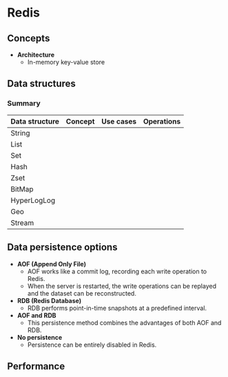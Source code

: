 # Redis

## Concepts
- **Architecture**
   - In-memory key-value store

## Data structures
### Summary

| Data structure | Concept | Use cases | Operations |
|----|----|----|----|
| String | 
| List |
| Set |
| Hash |
| Zset |
| BitMap |
| HyperLogLog |
| Geo |
| Stream |



## Data persistence options
- **AOF (Append Only File)**
   - AOF works like a commit log, recording each write operation to Redis.
   - When the server is restarted, the write operations can be replayed and the dataset can be reconstructed.
- **RDB (Redis Database)**
   - RDB performs point-in-time snapshots at a predefined interval.
- **AOF and RDB**
   - This persistence method combines the advantages of both AOF and RDB.
- **No persistence**
   - Persistence can be entirely disabled in Redis.

## Performance
